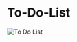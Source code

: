 # To-Do-List
![To Do List](https://github.com/walaazahran/To-Do-List/blob/main/rec-screen_6SeIAAQD.gif)
